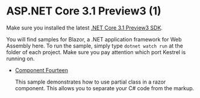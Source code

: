 # ASP.NET Core 3.1 Preview3 (1)

Make sure you installed the latest [.NET Core 3.1 Preview3 SDK](https://dotnet.microsoft.com/download/dotnet-core/3.1).

You will find samples for Blazor, a .NET application framework for Web Assembly here. To run the sample, simply type `dotnet watch run` at the folder of each project. Make sure you pay attention which port Kestrel is running on.

  * [Component Fourteen](/projects/3-1/ComponentFourteen)

    This sample demonstrates how to use partial class in a razor component. This allows you to separate your C# code from the markup.
